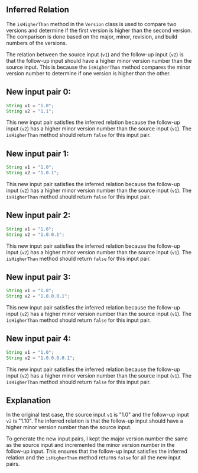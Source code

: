 ## Inferred Relation
The `isHigherThan` method in the `Version` class is used to compare two versions and determine if the first version is higher than the second version. The comparison is done based on the major, minor, revision, and build numbers of the versions.

The relation between the source input (`v1`) and the follow-up input (`v2`) is that the follow-up input should have a higher minor version number than the source input. This is because the `isHigherThan` method compares the minor version number to determine if one version is higher than the other.

## New input pair 0:
```java
String v1 = "1.0";
String v2 = "1.1";
```
This new input pair satisfies the inferred relation because the follow-up input (`v2`) has a higher minor version number than the source input (`v1`). The `isHigherThan` method should return `false` for this input pair.

## New input pair 1:
```java
String v1 = "1.0";
String v2 = "1.0.1";
```
This new input pair satisfies the inferred relation because the follow-up input (`v2`) has a higher minor version number than the source input (`v1`). The `isHigherThan` method should return `false` for this input pair.

## New input pair 2:
```java
String v1 = "1.0";
String v2 = "1.0.0.1";
```
This new input pair satisfies the inferred relation because the follow-up input (`v2`) has a higher minor version number than the source input (`v1`). The `isHigherThan` method should return `false` for this input pair.

## New input pair 3:
```java
String v1 = "1.0";
String v2 = "1.0.0.0.1";
```
This new input pair satisfies the inferred relation because the follow-up input (`v2`) has a higher minor version number than the source input (`v1`). The `isHigherThan` method should return `false` for this input pair.

## New input pair 4:
```java
String v1 = "1.0";
String v2 = "1.0.0.0.0.1";
```
This new input pair satisfies the inferred relation because the follow-up input (`v2`) has a higher minor version number than the source input (`v1`). The `isHigherThan` method should return `false` for this input pair.

## Explanation
In the original test case, the source input `v1` is "1.0" and the follow-up input `v2` is "1.10". The inferred relation is that the follow-up input should have a higher minor version number than the source input. 

To generate the new input pairs, I kept the major version number the same as the source input and incremented the minor version number in the follow-up input. This ensures that the follow-up input satisfies the inferred relation and the `isHigherThan` method returns `false` for all the new input pairs.
